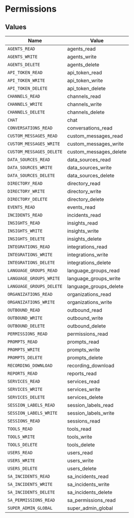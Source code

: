 # Permissions


## Values

| Name                     | Value                    |
| ------------------------ | ------------------------ |
| `AGENTS_READ`            | agents_read              |
| `AGENTS_WRITE`           | agents_write             |
| `AGENTS_DELETE`          | agents_delete            |
| `API_TOKEN_READ`         | api_token_read           |
| `API_TOKEN_WRITE`        | api_token_write          |
| `API_TOKEN_DELETE`       | api_token_delete         |
| `CHANNELS_READ`          | channels_read            |
| `CHANNELS_WRITE`         | channels_write           |
| `CHANNELS_DELETE`        | channels_delete          |
| `CHAT`                   | chat                     |
| `CONVERSATIONS_READ`     | conversations_read       |
| `CUSTOM_MESSAGES_READ`   | custom_messages_read     |
| `CUSTOM_MESSAGES_WRITE`  | custom_messages_write    |
| `CUSTOM_MESSAGES_DELETE` | custom_messages_delete   |
| `DATA_SOURCES_READ`      | data_sources_read        |
| `DATA_SOURCES_WRITE`     | data_sources_write       |
| `DATA_SOURCES_DELETE`    | data_sources_delete      |
| `DIRECTORY_READ`         | directory_read           |
| `DIRECTORY_WRITE`        | directory_write          |
| `DIRECTORY_DELETE`       | directory_delete         |
| `EVENTS_READ`            | events_read              |
| `INCIDENTS_READ`         | incidents_read           |
| `INSIGHTS_READ`          | insights_read            |
| `INSIGHTS_WRITE`         | insights_write           |
| `INSIGHTS_DELETE`        | insights_delete          |
| `INTEGRATIONS_READ`      | integrations_read        |
| `INTEGRATIONS_WRITE`     | integrations_write       |
| `INTEGRATIONS_DELETE`    | integrations_delete      |
| `LANGUAGE_GROUPS_READ`   | language_groups_read     |
| `LANGUAGE_GROUPS_WRITE`  | language_groups_write    |
| `LANGUAGE_GROUPS_DELETE` | language_groups_delete   |
| `ORGANIZATIONS_READ`     | organizations_read       |
| `ORGANIZATIONS_WRITE`    | organizations_write      |
| `OUTBOUND_READ`          | outbound_read            |
| `OUTBOUND_WRITE`         | outbound_write           |
| `OUTBOUND_DELETE`        | outbound_delete          |
| `PERMISSIONS_READ`       | permissions_read         |
| `PROMPTS_READ`           | prompts_read             |
| `PROMPTS_WRITE`          | prompts_write            |
| `PROMPTS_DELETE`         | prompts_delete           |
| `RECORDING_DOWNLOAD`     | recording_download       |
| `REPORTS_READ`           | reports_read             |
| `SERVICES_READ`          | services_read            |
| `SERVICES_WRITE`         | services_write           |
| `SERVICES_DELETE`        | services_delete          |
| `SESSION_LABELS_READ`    | session_labels_read      |
| `SESSION_LABELS_WRITE`   | session_labels_write     |
| `SESSIONS_READ`          | sessions_read            |
| `TOOLS_READ`             | tools_read               |
| `TOOLS_WRITE`            | tools_write              |
| `TOOLS_DELETE`           | tools_delete             |
| `USERS_READ`             | users_read               |
| `USERS_WRITE`            | users_write              |
| `USERS_DELETE`           | users_delete             |
| `SA_INCIDENTS_READ`      | sa_incidents_read        |
| `SA_INCIDENTS_WRITE`     | sa_incidents_write       |
| `SA_INCIDENTS_DELETE`    | sa_incidents_delete      |
| `SA_PERMISSIONS_READ`    | sa_permissions_read      |
| `SUPER_ADMIN_GLOBAL`     | super_admin_global       |
